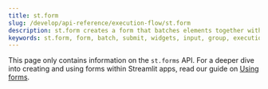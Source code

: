 ```yaml
---
title: st.form
slug: /develop/api-reference/execution-flow/st.form
description: st.form creates a form that batches elements together with a "Submit" button.
keywords: st.form, form, batch, submit, widgets, input, group, execution flow, control flow
---
```


<Tip>

This page only contains information on the `st.forms` API. For a deeper dive into creating and using forms within Streamlit apps, read our guide on [Using forms](/develop/concepts/architecture/forms).

</Tip>

<Autofunction function="streamlit.form" />
